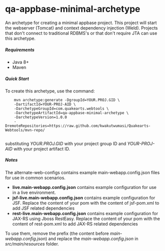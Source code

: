 # qa-appbase-minimal-archetype

An archetype for creating a minimal appbase project. This project will start the webserver (Tomcat) and context dependency injection (Weld).
Projects that don't connect to traditional RDBMS's or that don't require JTA can use this archetype.

##### Requirements
* Java 8+
* Maven

##### Quick Start

To create this archetype, use the command:

```
	mvn archetype:generate -DgroupId=YOUR.PROJ.GID \
	-DartifactId=YOUR-PROJ-AID \
	-DarchetypeGroupId=com.quakearts.webtools \
	-DarchetypeArtifactId=qa-appbase-minimal-archetype \
	-DarchetypeVersion=1.0.0
	-DremoteRepositories=https://raw.github.com/kwakutwumasi/Quakearts-Webtools/mvn-repo/
	
```

substituting _YOUR.PROJ.GID_ with your project group ID and _YOUR-PROJ-AID_ with your project artifact ID.

##### Notes

The alternate-web-configs contains example main-webapp.config.json files for use in common scenarios.
* **live.main-webapp.config.json** contains example configuration for use in a live environment.
* **jsf-live.main-webapp.config.json** contains example configuration for JSF. Replace the content of your pom with the content of jsf-pom.xml to add JSF related dependencies
* **rest-live.main-webapp.config.json** contains example configuration for JAX-RS using Jboss RestEasy. Replace the content of your pom with the content of rest-pom.xml to add JAX-RS related dependencies

To use them, remove the prefix (the content before _main-webapp.config.json_) and replace the _main-webapp.config.json_ in _src/main/resources_ folder.